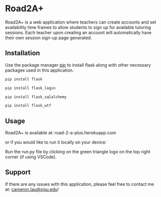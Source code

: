# Road2A+

Road2A+ is a web application where teachers can create accounts and set availability time frames to allow students to sign up for available tutoring sessions. Each teacher upon creating an account will automatically have their own session sign-up page generated. 

## Installation

Use the package manager [pip](https://pip.pypa.io/en/stable/) to install flask along with other necessary packages used in this application.

```bash
pip install flask
```

```bash
pip install flask_login
```

```bash
pip install flask_sqlalchemy
```

```bash
pip install flask_wtf
```

## Usage

Road2A+ is available at: road-2-a-plus.herokuapp.com

or if you would like to run it locally on your device: 

Run the run.py file by clicking on the green triangle logo on the top right corner (if using VSCode). 

## Support

If there are any issues with this application, please feel free to contact me at: cameron.lau@sjsu.edu!
